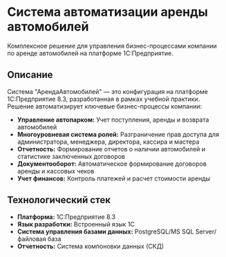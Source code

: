 # Система автоматизации аренды автомобилей

Комплексное решение для управления бизнес-процессами компании по аренде автомобилей на платформе 1С:Предприятие.

## Описание

Система "АрендаАвтомобилей" — это конфигурация на платформе 1С:Предприятие 8.3, разработанная в рамках учебной практики. Решение автоматизирует ключевые бизнес-процессы компании:

*   **Управление автопарком:** Учет поступления, аренды и возврата автомобилей
*   **Многоуровневая система ролей:** Разграничение прав доступа для администратора, менеджера, директора, кассира и мастера
*   **Отчетность:** Формирование отчетов о наличии автомобилей и статистике заключенных договоров
*   **Документооборот:** Автоматическое формирование договоров аренды и кассовых чеков
*   **Учет финансов:** Контроль платежей и расчет стоимости аренды

## Технологический стек

*   **Платформа:** 1С:Предприятие 8.3
*   **Язык разработки:** Встроенный язык 1С
*   **Система управления базами данных:** PostgreSQL/MS SQL Server/файловая база
*   **Отчетность:** Система компоновки данных (СКД)


